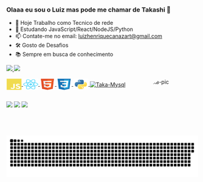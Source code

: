 ### Olaaa eu sou o Luiz mas pode me chamar de Takashi  👋


- 🔭 Hoje Trabalho como Tecnico de rede
- 🌱 Estudando JavaScript/React/NodeJS/Python
- 📫 Contate-me no email: luizhenriquecanazart@gmail.com
- 🛠 Gosto de Desafios
- 📚 Sempre em busca de conhecimento


<div>
  <a href="https://github.com/TakashiCod3r">
  <img height="180em" src="https://github-readme-stats.vercel.app/api?username=TakashiCod3r&show_icons=true&theme=dracula&include_all_commits=true&count_private=true"/>
  <img height="180em" src="https://github-readme-stats.vercel.app/api/top-langs/?username=TakashiCod3r&layout=compact&langs_count=7&theme=dracula"/>
</div>
  
<div style="display: inline_block"><br>
  <img align="center" alt="Taka-Js" height="30" width="40" src="https://raw.githubusercontent.com/devicons/devicon/master/icons/javascript/javascript-plain.svg">
  <img align="center" alt="Taka-React" height="30" width="40" src="https://raw.githubusercontent.com/devicons/devicon/master/icons/react/react-original.svg">
  <img align="center" alt="Taka-HTML" height="30" width="40" src="https://raw.githubusercontent.com/devicons/devicon/master/icons/html5/html5-original.svg">
  <img align="center" alt="Taka-CSS" height="30" width="40" src="https://raw.githubusercontent.com/devicons/devicon/master/icons/css3/css3-original.svg">
  <img align="center" alt="Taka-Python" height="30" width="40" src="https://raw.githubusercontent.com/devicons/devicon/master/icons/python/python-original.svg">
  <img align="center" alt="Taka-Mysql" height="30" width="40" src="https://cdn.jsdelivr.net/gh/devicons/devicon/icons/mysql/mysql-original-wordmark.svg"/>
  
  <img align="right" alt="Taka-pic" height="150" style="border-radius:100px;" src="https://c.tenor.com/uipbyAqs5rEAAAAC/anime-anime-glasses.gif" width="150" />
</div>

  
  ##
 
<div> 
 <a href="https://discord.gg/3TAXjc5wYe" target="_blank"><img src="https://img.shields.io/badge/Discord-7289DA?style=for-the-badge&logo=discord&logoColor=white" target="_blank"></a> 
  <a href = "mailto:luizhenriquecanazart@gmail.com"><img src="https://img.shields.io/badge/-Gmail-%23333?style=for-the-badge&logo=gmail&logoColor=white" target="_blank"></a>
  <a href="https://www.linkedin.com/in/luiz-henrique-canazart-1854641b8/" target="_blank"><img src="https://img.shields.io/badge/-LinkedIn-%230077B5?style=for-the-badge&logo=linkedin&logoColor=white" target="_blank"></a> 
 
![Snake animation](https://github.com/TakashiCod3r/TakashiCod3r/blob/output/github-contribution-grid-snake.svg)
 
</div>


